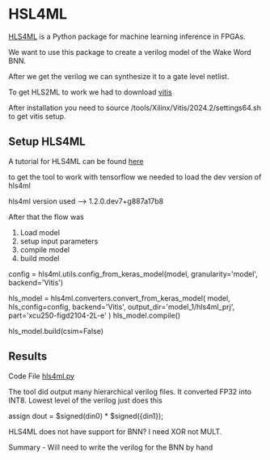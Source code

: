 <h1>HSL4ML</h1>

[HLS4ML](https://fastmachinelearning.org/hls4ml/)  is a Python package for machine learning inference in FPGAs.

We want to use this package to create a verilog model of the Wake Word BNN.

After we get the verilog we can synthesize it to a gate level netlist.

To get HLS2ML to work we had to download [vitis](https://www.xilinx.com/support/download.html)

After installation you need to source /tools/Xilinx/Vitis/2024.2/settings64.sh  to get vitis setup.

<h2>Setup HLS4ML</h2>

A tutorial for HLS4ML can be found [here](https://github.com/fastmachinelearning/hls4ml-tutorial/blob/main/part1_getting_started.ipynb)

to get the tool to work with tensorflow we needed to load the dev version of hls4ml

hls4ml version used --> 1.2.0.dev7+g887a17b8

After that the flow was

1. Load model
2. setup input parameters
3. compile model
4.  build model

config = hls4ml.utils.config_from_keras_model(model, granularity='model', backend='Vitis')

hls_model = hls4ml.converters.convert_from_keras_model(
    model, hls_config=config, backend='Vitis', output_dir='model_1/hls4ml_prj', part='xcu250-figd2104-2L-e'
)
hls_model.compile()

hls_model.build(csim=False)

<h2>Results</h2>

Code File [hls4ml.py](https://github.com/TC4451/Wake_word_sign_digits/blob/main/hls4ml/hls4ml.py)

The tool did output many hierarchical verilog files. It converted FP32 into INT8. Lowest level of the verilog just does this

assign dout = $signed(din0) * $signed({din1});

HLS4ML does not have support for BNN? I need XOR not MULT.

Summary - Will need to write the verilog for the BNN by hand
